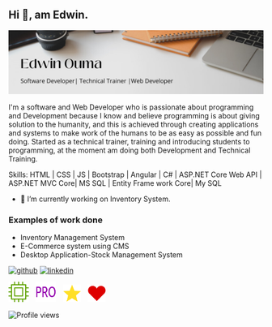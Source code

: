 ## Hi 👋, am Edwin.

![I am GitHub Readme Generator's creator](https://github.com/Edouma/Edouma/blob/main/banner3.png)

I'm a software and Web Developer who is passionate about programming and Development because I know and believe programming is about giving solution to the humanity, and this is achieved through creating applications and systems to make work of the humans to be as easy as possible and fun doing. Started as a technical trainer, training and introducing students to programming, at the moment am doing both Development and Technical Training.

Skills: HTML | CSS | JS | Bootstrap | Angular | C# | ASP.NET Core Web API | ASP.NET MVC Core| MS SQL | Entity Frame work Core| My SQL

- 🔭 I’m currently working on Inventory System. 

### Examples of work done
- Inventory Management System
- E-Commerce system using CMS
- Desktop Application-Stock Management System

[<img src='https://cdn.jsdelivr.net/npm/simple-icons@3.0.1/icons/github.svg' alt='github' height='30'>](https://github.com/Edouma)  [<img src='https://cdn.jsdelivr.net/npm/simple-icons@3.0.1/icons/linkedin.svg' alt='linkedin' height='30'>](https://www.linkedin.com/in/edwin-ouma-21825248//)  

<a href='https://docs.github.com/en/developers'><img src='https://raw.githubusercontent.com/acervenky/animated-github-badges/master/assets/devbadge.gif' width='40' height='40'></a> <a href='https://github.com/pricing'><img src='https://raw.githubusercontent.com/acervenky/animated-github-badges/master/assets/pro.gif' width='40' height='40'></a> <a href='https://stars.github.com/'><img src='https://raw.githubusercontent.com/acervenky/animated-github-badges/master/assets/starbadge.gif' width='35' height='35'></a> <a href='https://docs.github.com/en/github/supporting-the-open-source-community-with-github-sponsors'><img src='https://raw.githubusercontent.com/acervenky/animated-github-badges/master/assets/sponsorbadge.gif' width='35' height='35'></a> 

![Profile views](https://gpvc.arturio.dev/Edouma)  






